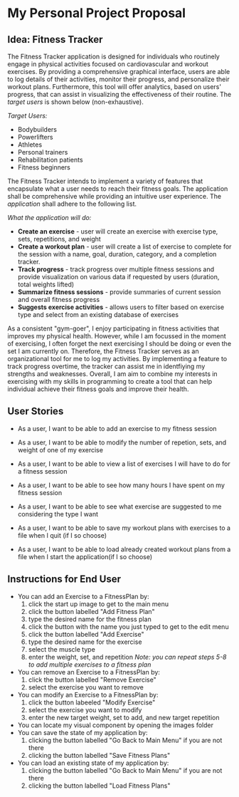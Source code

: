 # My Personal Project Proposal

## Idea: Fitness Tracker

The Fitness Tracker application is designed for individuals who routinely engage in physical activities focused on cardiovascular and workout exercises. By providing a comprehensive graphical interface, users are able to log details of their activities, monitor their progress, and personalize their workout plans. Furthermore, this tool will offer analytics, based on users' progress, that can assist in visualizing the effectiveness of their routine. The *target users* is shown below (non-exhaustive).

*Target Users:*
- Bodybuilders
- Powerlifters
- Athletes
- Personal trainers
- Rehabilitation patients
- Fitness beginners

The Fitness Tracker intends to implement a variety of features that encapsulate what a user needs to reach their fitness goals. The application shall be comprehensive while providing an intuitive user experience. The *application* shall adhere to the following list.

*What the application will do:*
- **Create an exercise** - user will create an exercise with exercise type, sets, repetitions, and weight
- **Create a workout plan** - user will create a list of exercise to complete for the session with a name, goal, duration, category, and a completion tracker.
- **Track progress** - track progress over multiple fitness sessions and provide visualization on various data if requested by users (duration, total weights lifted)
- **Summarize fitness sessions** - provide summaries of current session and overall fitness progress
- **Suggests exercise activities** - allows users to filter based on exercise type and select from an existing database of exercises

As a consistent "gym-goer", I enjoy participating in fitness activities that improves my physical health. However, while I am focussed in the moment of exercising, I often forget the next exercising I should be doing or even the set I am currently on. Therefore, the Fitness Tracker serves as an organizational tool for me to log my activities. By implementing a feature to track progress overtime, the tracker can assist me in identfiying my strengths and weaknesses. Overall, I am aim to combine my interests in exercising with my skills in programming to create a tool that can help individual achieve their fitness goals and improve their health.

## User Stories
- As a user, I want to be able to add an exercise to my fitness session
- As a user, I want to be able to modify the number of repetion, sets, and weight of one of my exercise
- As a user, I want to be able to view a list of exercises I will have to do for a fitness session
- As a user, I want to be able to see how many hours I have spent on my fitness session
- As a user, I want to be able to see what exercise are suggested to me considering the type I want

- As a user, I want to be able to save my workout plans with exercises to a file when I quit (if I so choose)
- As a user, I want to be able to load already created workout plans from a file when I start the application(if I so choose)

## Instructions for End User
- You can add an Exercise to a FitnessPlan by:
    1. click the start up image to get to the main menu
    2. click the button labelled "Add Fitness Plan"
    3. type the desired name for the fitness plan
    4. click the button with the name you just typed to get to the edit menu
    5. click the button labelled "Add Exercise"
    6. type the desired name for the exercise
    7. select the muscle type
    8. enter the weight, set, and repetition 
    *Note: you can repeat steps 5-8 to add multiple exercises to a fitness plan*
- You can remove an Exercise to a FitnessPlan by:
    1. click the button labelled "Remove Exercise"
    2. select the exercise you want to remove
- You can modify an Exercise to a FitnessPlan by:
    1. click the button labeeled "Modify Exercise"
    2. select the exercise you want to modify
    3. enter the new target weight, set to add, and new target repetition
- You can locate my visual component by opening the images folder
- You can save the state of my application by:
    1. clicking the button labelled "Go Back to Main Menu" if you are not there
    2. clicking the button labelled "Save Fitness Plans"
- You can load an existing state of my application by:
    1. clicking the button labelled "Go Back to Main Menu" if you are not there
    2. clicking the button labelled "Load Fitness Plans"